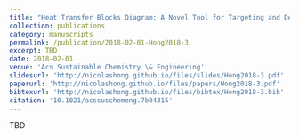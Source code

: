 ```yaml
---
title: "Heat Transfer Blocks Diagram: A Novel Tool for Targeting and Design of Heat Exchanger Networks Inside Heat Integrated Water Allocation Networks"
collection: publications
category: manuscripts
permalink: /publication/2018-02-01-Hong2018-3
excerpt: TBD
date: 2018-02-01
venue: 'Acs Sustainable Chemistry \& Engineering'
slidesurl: 'http://nicolashong.github.io/files/slides/Hong2018-3.pdf'
paperurl: 'http://nicolashong.github.io/files/papers/Hong2018-3.pdf'
bibtexurl: 'http://nicolashong.github.io/files/bibtex/Hong2018-3.bib'
citation: '10.1021/acssuschemeng.7b04315'
---
```


TBD
